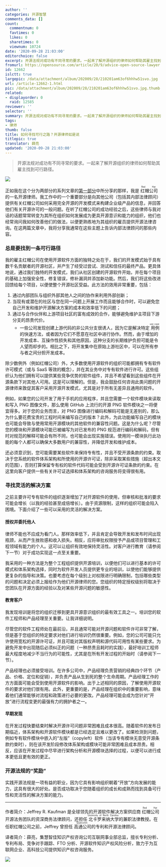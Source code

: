 ```yaml
---
author: ''
categories: 开源智慧
comments_data: []
count:
  commentnum: 0
  favtimes: 0
  likes: 0
  sharetimes: 0
  viewnum: 10724
date: '2020-09-28 21:03:00'
editorchoice: false
excerpt: 开源法规对成功有不同寻常的要求。一起来了解开源组织的律师如何帮助其雇主找到可行路径。
fromurl: https://opensource.com/article/20/9/advice-open-source-lawyer
id: 12662
islctt: true
largepic: /data/attachment/album/202009/28/210201am63of6hhhw51svo.jpg
url: /article-12662-1.html
pic: /data/attachment/album/202009/28/210201am63of6hhhw51svo.jpg.thumb.jpg
related:
- displayorder: 0
  raid: 12585
reviewer: ''
selector: ''
summary: 开源法规对成功有不同寻常的要求。一起来了解开源组织的律师如何帮助其雇主找到可行路径。
tags:
- 律师
thumb: false
title: 如何寻找可行之路？开源律师如是说
titlepic: true
translator: 薛亮
updated: '2020-09-28 21:03:00'
---
```



> 
> 开源法规对成功有不同寻常的要求。一起来了解开源组织的律师如何帮助其雇主找到可行路径。
> 
> 
> 


![](/data/attachment/album/202009/28/210201am63of6hhhw51svo.jpg)


正如我在这个分为两部分的系列文章的[第一部分](/article-12585-1.html)中所分享的那样，我是<ruby> 红帽公司 <rp>  （ </rp> <rt>  Red Hat </rt> <rp>  ） </rp></ruby>的一名开源律师。我工作中的一个重要部分是向其他公司（包括其内部法律顾问）提供有关红帽公司如何采用完全开源的开发模式来构建企业级产品的信息，并回答他们有关开源许可的一般问题。在听了红帽公司的成功经验之后，这些律师与我对话的话题常常转变为其所在组织如何发展成为更具开源意识和能力的组织，他们也经常询问我如何改善他们的做法，以便更熟练地为其组织的雇员提供开源法律咨询。在这两篇文章中，我将分享我通常在这些主题上告诉内部法律顾问的那些内容。


### 总是要找到一条可行路径


我的雇主红帽公司在使用开源软件方面的独特之处在于，我们的开发模式始于具有数千名贡献者的开源社区，并产生了经受过尝试、测试和信任的最终产品。更具体地说，通过我们独特的开发模式，我们从社区创建的开源软件开始，并在每个项目的基础上加强安全性，修复错误，修补漏洞并添加新功能。然后，我们将这些改进回馈给每个项目，以便使整个开源社区受益。此方法的效用非常重要，包括：


1. 通过内部团队与组织外部其他人之间的协作来利用外部创新；
2. 当现有或潜在的社区与您在同一问题上开展工作而且能够合作时，可以避免您自己开发和维护开源解决方案的成本和效率低下的问题；
3. 通过与合作伙伴和上游项目社区的富有成效的合作，能够避免维护主项目下游分支的昂贵代价。
	* 一些公司发现创建上游代码的非公共分支很诱人，因为它是解决特定<ruby> 用例 <rt>  use case </rt></ruby>的快速方法，或者因为它们不愿意在社区中进行协作。然而，由于增加的开发成本、互操作性损失和其他原因，这种分支的长期维护负担可能是令人望而却步的。相比之下，将开发集中在原始上游社区中，可以在所有参与者之间分担开发成本。


除少数例外（例如红帽公司）外，大多数使用开源软件的组织可能都拥有专有软件许可模式（或与 SaaS 等效的概念），并在其业务中对专有软件进行许可。这些组织认为他们拥有可以提供某些竞争优势的软件组件，并且不希望看到这些组件在开源条款下对其他人可用。这是可以理解的。但是，我会鼓励任何咨询此类问题的开源律师来敦促其客户采用开源开发模式，尤其是对于所有无差异且通用的软件。


例如，如果您的公司开发了用于手机的应用程序，并且您需要一个软件模块来读取和写入 PNG 图像文件，那么使用 GitHub 上流行的开源 PNG 软件模块之一将便宜得多。对于您的业务而言，对 PNG 图像进行编码和解码可能是无差别的，那么为什么要花费宝贵的工程时间来编写自己的版本？此外，为此功能编写自己的模块也可能会导致与使用常用开源模块的其他软件的兼容性问题。这是为什么呢？尽管您的模块和开源模块可能已被编写为对已发布的 PNG 规范进行编码和解码，但有时对规范的解释可能会有所不同，也可能会出现实施错误。使用同一模块执行此功能的每个人都可以确保大多数用户的兼容性，并降低开发和维护成本。


还必须意识到，您可能需要某些软件来保持专有性，并且不受开源条款的约束。取决于您系统的软件体系架构和所使用的开源许可证，除非采取某些措施（超出本文的范围），否则打算保留专有权的软件代码可能会受到开源许可证条款的约束。在这里向客户提供一些有关许可证选择和体系架构的咨询服务将变得很有用。


### 寻找灵活的解决方案


之前主要许可专有软件的组织逐渐增加了对开源软件的使用，但审核和批准的要求可能会增长（以我的经验甚至成倍增长）。由于资源限制，这样的组织可能会陷入困境。下面介绍了一些可以采用的灵活的解决方案。


#### 授权并委托他人


律师不能也不应成为看门人。那样效率低下，并且肯定会导致开发和发布时间出现瓶颈，从而产生挫败感和收入损失。相反，应将审批权限授予产品或项目管理和工程领域有能力的个人。这可以让组织有效地保持灵活性。对客户进行教育（请参阅下一节）对于成功实现这一点至关重要。


我采用的一种方法是为整个工程组织提供开源培训，以便他们可以进行基本的许可模式和体系架构选择，同时为软件开发人员提供更专业的培训，以使他们能够提供更复杂的指导和决策。也要考虑在每个级别上对权限进行明确限制，包括哪些类型的问题和决定必须上报给作为他们开源律师的您。您组织的特定授权级别将取决于您团队在开源方面的经验以及对某些开源问题的敏感性。


#### 教育客户


我发现培训是将您的组织迁移到更具开源意识组织的最有效工具之一。培训您的软件工程师和产品经理至关重要。让我详细说明。


尽管您的软件工程师处在最前沿，并且通常可能对开源问题和软件许可非常了解，但是基于您组织的特定要求对他们进行培训仍然很重要。例如，您的公司可能只允许使用宽松的开源许可证，并且可能对其版权声明和源代码可用性有某些要求。为避免开发中出现随后必须纠正的问题（一种昂贵且耗时的实践），最好培训工程师最大程度地减少不当行为的可能性，尤其是在所有开发过程的开始时（请参阅下一节）。


产品经理也必须接受培训。在许多公司中，产品经理负责营销的经典四个环节（产品、价格、定位和促销），并负责产品从生到死的整个生命周期。产品经理工作的方方面面可能会受到使用开源软件的影响。出于上述相同的原因，了解使用开源软件的要求对他们很有用。此外，更重要的是，产品经理在组织中的重要影响，意味着他们通常能够对流程和政策进行必要的更改。产品经理可能会成为您针对“开放”进行流程变更的最强有力的拥护者之一。


#### 早期发现


在开发过程快要结束时解决开源许可问题非常困难且成本很高。随着软件的发布日期临近，体系架构和开源软件模块都是已经选定且难以更改了。如果检测到问题，例如专有软件模块中嵌入的“左版”（copyleft）软件（当该专有模块无意受开源条款约束时），则在该开发阶段修改体系架构或模块可能非常困难且成本昂贵。相反，应该在开发过程中尽早进行架构分析和开源模块选择的过程，以便可以进行成本更低且更有效的更正。


### 开源法规的“奖励”


实践开源法规是一项有益的职业，因为它具有影响组织朝着“开放”方向发展的能力，这具有很大的好处。是否成功取决于您随着组织的成长和成熟而找到具备可行性和灵活性的解决方案的能力。




---


作者简介：Jeffrey R. Kaufman 是全球领先的开源软件解决方案供应商<ruby> 红帽公司 <rp>  （ </rp> <rt>  Red Hat </rt> <rp>  ） </rp></ruby>开源法务团队的资深商务法律顾问，还担任<ruby> 北卡罗来纳大学 <rp>  （ </rp> <rt>  University of North Carolina </rt> <rp>  ） </rp></ruby>的兼职法律教授。在任职红帽公司之前，Jeffrey 曾担任<ruby> 高通公司 <rp>  （ </rp> <rt>  Qualcomm </rt> <rp>  ） </rp></ruby>的专利和开源法律顾问。 


译者简介：薛亮，集慧智佳知识产权咨询公司互联网事业部总监，擅长专利分析、专利布局、竞争对手跟踪、FTO 分析、开源软件知识产权风险分析，致力于为互联网企业、高科技公司提供知识产权咨询服务。


![](/data/attachment/album/202009/06/095405uj1gaui7eyuqhs91.png)
